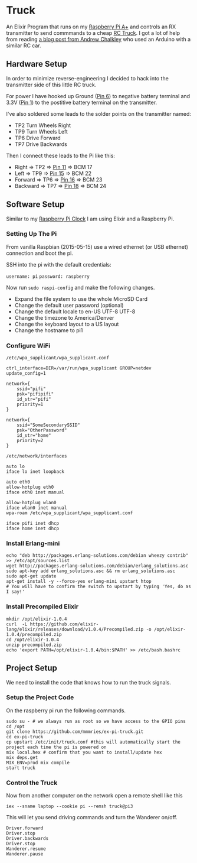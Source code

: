 Truck
=====

An Elixir Program that runs on my [Raspberry Pi A+](https://www.raspberrypi.org/products/model-a-plus/) and controls an RX transmitter to send commmands to a cheap [RC Truck](http://www.walmart.com/ip/New-Bright-1-24-Radio-Control-Full-Function-Jeep-Wrangler-Green/38069358). I got a lot of help from reading [a blog post from Andrew Chalkley](http://www.forefront.io/a/hacking-9-buck-remote-controlled-car-with-arduino) who used an Arduino with a similar RC car.

## Hardware Setup
In order to minimize reverse-engineering I decided to hack into the transmitter side of this little RC truck.

For power I have hooked up Ground ([Pin 6](http://pi.gadgetoid.com/pinout/ground)) to negative battery terminal and 3.3V ([Pin 1](http://pi.gadgetoid.com/pinout/pin1_3v3_power)) to the postitive battery terminal on the transmitter.

I've also soldered some leads to the solder points on the transmitter named:

* TP2 Turn Wheels Right
* TP9 Turn Wheels Left
* TP6 Drive Forward
* TP7 Drive Backwards

Then I connect these leads to the Pi like this:

* Right => TP2 => [Pin 11](http://pi.gadgetoid.com/pinout/pin11_gpio17) => BCM 17
* Left => TP9 => [Pin 15](http://pi.gadgetoid.com/pinout/pin15_gpio22) => BCM 22
* Forward => TP6 => [Pin 16](http://pi.gadgetoid.com/pinout/pin16_gpio23) => BCM 23
* Backward => TP7 => [Pin 18](http://pi.gadgetoid.com/pinout/pin18_gpio24) => BCM 24

## Software Setup
Similar to my [Raspberry Pi Clock](https://github.com/mmmries/pi-alarm-clock) I am using Elixir and a Raspberry Pi.

### Setting Up The Pi
From vanilla Raspbian (2015-05-15) use a wired ethernet (or USB ethernet) connection and boot the pi.

SSH into the pi with the default credentials:

`username: pi`
`password: raspberry`

Now run `sudo raspi-config` and make the following changes.

* Expand the file system to use the whole MicroSD Card
* Change the default user password (optional)
* Change the default locale to en-US UTF-8 UTF-8
* Change the timezone to America/Denver
* Change the keyboard layout to a US layout
* Change the hostname to pi1

### Configure WiFi



`/etc/wpa_supplicant/wpa_supplicant.conf`
```
ctrl_interface=DIR=/var/run/wpa_supplicant GROUP=netdev
update_config=1

network={
    ssid="pifi"
    psk="pifipifi"
    id_str="pifi"
    priority=1
}

network={
    ssid="SomeSecondarySSID"
    psk="OtherPassword"
    id_str="home"
    priority=2
}
```

`/etc/network/interfaces`
```
auto lo
iface lo inet loopback

auto eth0
allow-hotplug eth0
iface eth0 inet manual

allow-hotplug wlan0
iface wlan0 inet manual
wpa-roam /etc/wpa_supplicant/wpa_supplicant.conf

iface pifi inet dhcp
iface home inet dhcp
```

### Install Erlang-mini
```
echo "deb http://packages.erlang-solutions.com/debian wheezy contrib" >> /etc/apt/sources.list
wget http://packages.erlang-solutions.com/debian/erlang_solutions.asc
sudo apt-key add erlang_solutions.asc && rm erlang_solutions.asc
sudo apt-get update
apt-get install -y --force-yes erlang-mini upstart htop
# You will have to confirm the switch to upstart by typing 'Yes, do as I say!'
```

### Install Precompiled Elixir
```
mkdir /opt/elixir-1.0.4
curl  -L https://github.com/elixir-lang/elixir/releases/download/v1.0.4/Precompiled.zip -o /opt/elixir-1.0.4/precompiled.zip
cd /opt/elixir-1.0.4
unzip precompiled.zip
echo 'export PATH=/opt/elixir-1.0.4/bin:$PATH' >> /etc/bash.bashrc
```

## Project Setup

We need to install the code that knows how to run the truck signals.

### Setup the Project Code

On the raspberry pi run the following commands.

```
sudo su - # we always run as root so we have access to the GPIO pins
cd /opt
git clone https://github.com/mmmries/ex-pi-truck.git
cd ex-pi-truck
cp upstart /etc/init/truck.conf #this will automatically start the project each time the pi is powered on
mix local.hex # confirm that you want to install/update hex
mix deps.get
MIX_ENV=prod mix compile
start truck
```

### Control the Truck

Now from another computer on the network open a remote shell like this

```
iex --sname laptop --cookie pi --remsh truck@pi3
```

This will let you send driving commands and turn the Wanderer on/off.

```
Driver.forward
Driver.stop
Driver.backwards
Driver.stop
Wanderer.resume
Wanderer.pause
```
